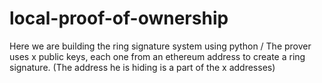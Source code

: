 # local-proof-of-ownership
Here we are building the ring signature system using python / 
The prover uses x public keys, each one from an ethereum address to create a ring signature. (The address he is hiding is a part of the x addresses)
